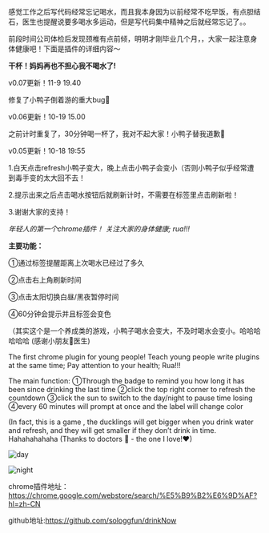 
感觉工作之后写代码经常忘记喝水，而且我本身因为以前经常不吃早饭，有点胆结石，医生也提醒说要多喝水多运动，但是写代码集中精神之后就经常忘记了。。

前段时间公司体检后发现颈椎有点前倾，明明才刚毕业几个月，，大家一起注意身体健康吧！下面是插件的详细内容～

**干杯！妈妈再也不担心我不喝水了!**

v0.07更新！11-9 19.40

修复了小鸭子倒着游的重大bug🙇‍

v0.06更新！10-19 15.00

之前计时重复了，30分钟喝一杯了，我对不起大家！小鸭子替我道歉🙇

v0.05更新！10-18 19:55

1.白天点击refresh小鸭子变大，晚上点击小鸭子会变小（否则小鸭子似乎经常遭到毒手变的太大回不去！

2.提示出来之后点击喝水按钮后就刷新计时，不需要在标签里点击刷新啦！

3.谢谢大家的支持！

*年轻人的第一个chrome插件！*
*关注大家的身体健康;*
*rua!!!*

**主要功能：**

①通过标签提醒距离上次喝水已经过了多久

②点击右上角刷新时间

③点击太阳切换白昼/黑夜暂停时间

④60分钟会提示并且标签会变色

（其实这个是一个养成类的游戏，小鸭子喝水会变大，不及时喝水会变小。哈哈哈哈哈哈
(感谢小朋友🐏医生)

The first chrome plugin for young people!
Teach young people write plugins at the same time;
Pay attention to your health;
Rua!!!

The main function:
①Through the badge to remind you how long it has been since drinking the last time
②click the top right corner to refresh the countdown
③click the sun to switch to the day/night to pause time losing
④every 60 minutes will prompt at once and the label will change color

(In fact, this is a game , the ducklings will get bigger when you drink water and refresh, and they will get smaller if they don’t drink in time. Hahahahahaha
(Thanks to doctors 🐏 - the one I love!❤)

![day](http://p0.meituan.net/dpgroup/e6c968d702f336e8d2df47f4adf7ec0639097.png)

![night](http://p1.meituan.net/dpgroup/a95fc0ee6e4ec1cc62a3b21e2271e6eb42003.png)

chrome插件地址：https://chrome.google.com/webstore/search/%E5%B9%B2%E6%9D%AF?hl=zh-CN

github地址:https://github.com/sologgfun/drinkNow
